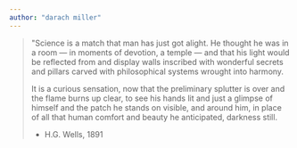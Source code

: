 ```yaml
---
author: "darach miller"
---
```


<!--
Thus begins the last leg of my journey, considered unenvieable by
the traveler, but what does they know?
-->

> "Science is a match that man has just got alight. He thought he 
> was in a room &#8212; in moments of devotion, a temple &#8212; and 
> that his light would be reflected from and display walls inscribed 
> with wonderful secrets and pillars carved with philosophical 
> systems wrought into harmony. 
> 
> It is a curious sensation, now that the preliminary splutter is 
> over and the flame burns up clear, to see his hands lit and just 
> a glimpse of himself and the patch he stands on visible, and 
> around him, in place of all that human comfort and beauty he 
> anticipated, darkness still.
>
> - H.G. Wells, 1891
